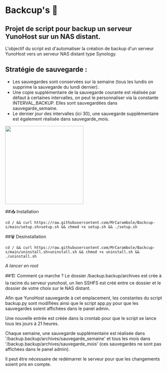# Backcup's 🥤
## Projet de script pour backup un serveur YunoHost sur un NAS distant.

L'objectif du script est d'automatiser la création de backup d'un serveur YunoHost vers un serveur NAS distant type Synology.

## Stratégie de sauvegarde : 
- Les sauvegardes sont conservées sur la semaine (tous les lundis on supprime la sauvegarde du lundi dernier).
- Une copie supplémentaire de la sauvegarde courante est réalisée par défaut à certaines intervalles, on peut le personnaliser via la constante INTERVAL_BACKUP. Elles sont sauvegardées dans sauvegarde_semaine.
- Le dernier jour des intervalles (ici 30), une sauvegarde supplémentaire est également réalisée dans sauvegarde_mois.

<img src="https://raw.githubusercontent.com/MrCarambole/Backcup-s/main/logo%20backcup's.png" width="250">

##📥 Installation
```
cd / && curl https://raw.githubusercontent.com/MrCarambole/Backcup-s/main/setup.sh>setup.sh && chmod +x setup.sh && ./setup.sh
```

##🗑️ Desinstallation
```
cd / && curl https://raw.githubusercontent.com/MrCarambole/Backcup-s/main/uninstall.sh>uninstall.sh && chmod +x uninstall.sh && ./uninstall.sh
```
*A lancer en root*

##🏗️ Comment ça marche ?
Le dossier /backup.backup/archives est crée à la racine du serveur yunohost, un lien SSHFS est créé entre ce dossier et le dossier de votre choix sur le NAS distant.

Afin que YunoHost sauvegarde à cet emplacement, les constantes du script backup.py sont modifiées ainsi que le script app.py pour que les sauvegardes soient affichées dans le panel admin.

Une nouvelle entrée est créée dans la crontab pour que le script se lance tous les jours à 21 heures.

Chaque semaine, une sauvegarde supplémentaire est réalisée dans '/backup.backup/archives/sauvegarde_semaine' et tous les mois dans '/backup.backup/archives/sauvegarde_mois' (ces sauvegardes ne sont pas affichées dans le panel admin).

Il peut être nécessaire de redémarrer le serveur pour que les changements soient pris en compte.
